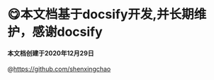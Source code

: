 # 😋本文档基于docsify开发,并长期维护，感谢docsify
#### 本文档创建于2020年12月29日
@https://github.com/shenxingchao

<!-- 生成目录  ctrl+shit+p  输入mpetoc 配置好depth 1-3 3级 ctrl+s 生成完 复制到slidebar 删除后，编辑目录  选中- [ ctrl+shit+L 全部编辑 光标移动最前面
    回车，删除第一个空格  然后在每个#前面加上/md/[filename] -->
    